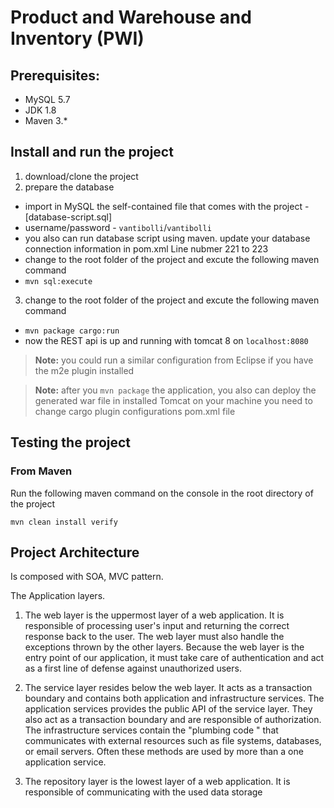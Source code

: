 #  Product and Warehouse and Inventory (PWI) 

## Prerequisites:
* MySQL 5.7
* JDK 1.8 
* Maven 3.*

## Install and run the project 
1. download/clone the project 
2. prepare the database
  * import in MySQL the self-contained file that comes with the project -  [database-script.sql]  
  * username/password - `vantibolli`/`vantibolli`
  * you also can run database script using maven. update your database connection information in pom.xml Line nubmer 221 to 223
  * change to the root folder of the project and excute the following maven command 
  * `mvn sql:execute`
3. change to the root folder of the project and excute the following maven command 
  * `mvn package cargo:run`
  * now the REST api is up and running with tomcat 8 on `localhost:8080`   
  
  
> **Note:** you could run a similar configuration from Eclipse if you have the m2e plugin installed 

> **Note:** after you `mvn package` the application, you also can deploy the generated war file in installed Tomcat on your machine you need to change  cargo plugin configurations pom.xml file
  
	   

## Testing the project 

### From Maven 
Run the following maven command on the console in the root directory of the project 
  
  ```mvn clean install verify ```


## Project Architecture 

 Is composed with SOA, MVC pattern. 
 
 The Application layers.
 
 1. The web layer is the uppermost layer of a web application. It is responsible of processing user's input and returning the correct response back to the user. The web layer must also handle the exceptions thrown by the other layers. Because the web layer is the entry point of our application, it must take care of authentication and act as a first line of defense against unauthorized users.
 
 2. The service layer resides below the web layer. It acts as a transaction boundary and contains both application and infrastructure services. The application services provides the public API of the service layer. They also act as a transaction boundary and are responsible of authorization. The infrastructure services contain the "plumbing code " that communicates with external resources such as file systems, databases, or email servers. Often these methods are used by more than a one application service.

 3. The repository layer is the lowest layer of a web application. It is responsible of communicating with the used data storage